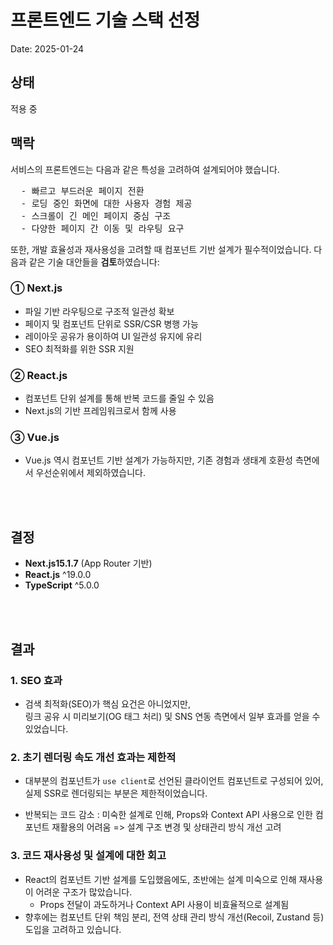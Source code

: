 # 프론트엔드 기술 스택 선정

Date: 2025-01-24

## 상태

적용 중

## 맥락

서비스의 프론트엔드는 다음과 같은 특성을 고려하여 설계되어야 했습니다.

<pre>
  - 빠르고 부드러운 페이지 전환
  - 로딩 중인 화면에 대한 사용자 경험 제공
  - 스크롤이 긴 메인 페이지 중심 구조
  - 다양한 페이지 간 이동 및 라우팅 요구
</pre>

또한, 개발 효율성과 재사용성을 고려할 때 컴포넌트 기반 설계가 필수적이었습니다.
다음과 같은 기술 대안들을 **검토**하였습니다:

### ① Next.js

- 파일 기반 라우팅으로 구조적 일관성 확보
- 페이지 및 컴포넌트 단위로 SSR/CSR 병행 가능
- 레이아웃 공유가 용이하여 UI 일관성 유지에 유리
- SEO 최적화를 위한 SSR 지원

### ② React.js

- 컴포넌트 단위 설계를 통해 반복 코드를 줄일 수 있음
- Next.js의 기반 프레임워크로서 함께 사용

### ③ Vue.js

- Vue.js 역시 컴포넌트 기반 설계가 가능하지만, 기존 경험과 생태계 호환성 측면에서 우선순위에서 제외하였습니다.

<br/>
<br/>

## 결정

- **Next.js15.1.7** (App Router 기반)
- **React.js** ^19.0.0
- **TypeScript** ^5.0.0

<br/>
<br/>

## 결과

### 1. SEO 효과

- 검색 최적화(SEO)가 핵심 요건은 아니었지만,  
  링크 공유 시 미리보기(OG 태그 처리) 및 SNS 연동 측면에서 일부 효과를 얻을 수 있었습니다.

### 2. 초기 렌더링 속도 개선 효과는 제한적

- 대부분의 컴포넌트가 `use client`로 선언된 클라이언트 컴포넌트로 구성되어 있어,  
  실제 SSR로 렌더링되는 부분은 제한적이었습니다.

- 반복되는 코드 감소 : 미숙한 설계로 인해, Props와 Context API 사용으로 인한 컴포넌트 재활용의 어려움
  => 설계 구조 변경 및 상태관리 방식 개선 고려

### 3. 코드 재사용성 및 설계에 대한 회고

- React의 컴포넌트 기반 설계를 도입했음에도, 초반에는 설계 미숙으로 인해 재사용이 어려운 구조가 많았습니다.
  - Props 전달이 과도하거나 Context API 사용이 비효율적으로 설계됨
- 향후에는 컴포넌트 단위 책임 분리, 전역 상태 관리 방식 개선(Recoil, Zustand 등) 도입을 고려하고 있습니다.

